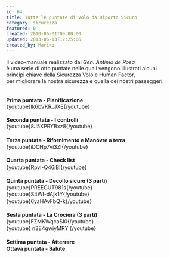 ```yaml
---
id: 64
title: Tutte le puntate di Volo da Diporto Sicuro
category: sicurezza
featured: 0
created: 2010-06-01T00:00:00
updated: 2013-06-13T12:25:06
created_by: Mariko
---
```

<p>
 Il video-manuale realizzato dal
 <em>
  Gen. Antimo de Rosa
 </em>
 <br/>
 è una serie di otto puntate nelle quali vengono illustrati alcuni
 <br/>
 principi chiave della Sicurezza Volo e Human Factor,
 <br/>
 per migliorare la nostra sicurezza e quella dei nostri passeggeri.
 <br/>
 <br/>
 <br/>
 <strong>
  <span class="contentheading">
   Prima puntata - Pianificazione
  </span>
  <br/>
 </strong>
 <span style="line-height: 1.3em;">
  {youtube}lk6bVKR_JXE{/youtube}
  <br/>
  <br/>
 </span>
 <strong>
  <span class="contentheading">
   Seconda puntata - I controlli
  </span>
  <br/>
 </strong>
 <span style="line-height: 1.3em;">
  {youtube}8J5XPRYBxz8{/youtube}
  <br/>
  <br/>
 </span>
 <strong style="line-height: 1.3em;">
  <span class="contentheading">
   Terza puntata - Rifornimento e Manovre a terra
   <br/>
  </span>
 </strong>
 <span style="line-height: 1.3em;">
  {youtube}iDCHp7vi3ZI{/youtube}
  <br/>
  <br/>
 </span>
 <strong style="line-height: 1.3em;">
  <span class="contentheading">
   Quarta puntata - Check list
   <br/>
  </span>
 </strong>
 <span style="line-height: 1.3em;">
  {youtube}Rpvi-Q46iBI{/youtube}
  <br/>
  <br/>
 </span>
 <strong style="line-height: 1.3em;">
  <span class="contentheading">
   Quinta puntata - Decollo sicuro (3 parti)
   <br/>
  </span>
 </strong>
 <span style="line-height: 1.3em;">
  {youtube}PREEGUT981s{/youtube}
  <br/>
 </span>
 <span style="line-height: 1.3em;">
  {youtube}S4WI-dAjk1Y{/youtube}
  <br/>
 </span>
 <span style="line-height: 1.3em;">
  {youtube}6yaHAvFbQ-k{/youtube}
  <br/>
  <br/>
 </span>
 <strong style="line-height: 1.3em;">
  <span class="contentheading">
   Sesta puntata - La Crociera (3 parti)
   <br/>
  </span>
 </strong>
 <span style="line-height: 1.3em;">
  {youtube}FZMKWqcaSI0{/youtube}
  <br/>
 </span>
 <span style="line-height: 1.3em;">
  {youtube}
 </span>
 <span style="line-height: 1.3em;">
  n3E4gwiyMRY
 </span>
 <span style="line-height: 1.3em;">
  {/youtube}
  <br/>
  <br/>
 </span>
 <strong style="line-height: 1.3em;">
  Settima puntata - Atterrare
  <br/>
 </strong>
 <strong style="line-height: 1.3em;">
  <span class="contentheading" style="line-height: 1.3em;">
   Ottava puntata - Salute
  </span>
 </strong>
</p>
